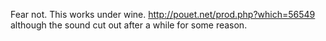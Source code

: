 Fear not. This works under wine. http://pouet.net/prod.php?which=56549 although the sound cut out after a while for some reason.